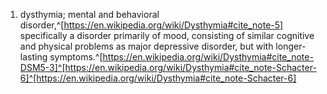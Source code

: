 1. dysthymia; mental and behavioral disorder,^[https://en.wikipedia.org/wiki/Dysthymia#cite_note-5] specifically a disorder primarily of mood, consisting of similar cognitive and physical problems as major depressive disorder, but with longer-lasting symptoms.^[https://en.wikipedia.org/wiki/Dysthymia#cite_note-DSM5-3]^[https://en.wikipedia.org/wiki/Dysthymia#cite_note-Schacter-6]^[https://en.wikipedia.org/wiki/Dysthymia#cite_note-Schacter-6]